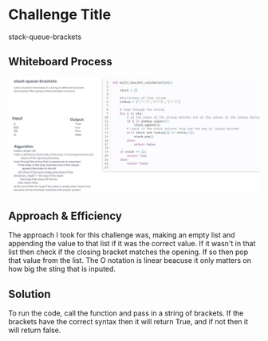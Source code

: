 # Challenge Title
stack-queue-brackets

## Whiteboard Process
<!-- Embedded whiteboard image -->
![whiteboard](./401-code-challenge-13.JPG)
## Approach & Efficiency
<!-- What approach did you take? Why? What is the Big O space/time for this approach? -->
The approach I took for this challenge was, making an empty list and appending the value to that list if it was the correct value. If it wasn't in that list then check if the closing bracket matches the opening. If so then pop that value from the list. The O notation is linear beacuse it only matters on how big the sting that is inputed.
## Solution
<!-- Show how to run your code, and examples of it in action -->
To run the code, call the function and pass in a string of brackets. If the brackets have the correct syntax then it will return True, and if not then it will return false.
